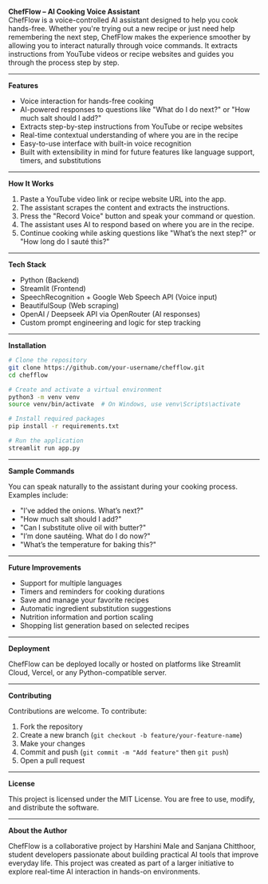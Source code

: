 **ChefFlow – AI Cooking Voice Assistant**  
ChefFlow is a voice-controlled AI assistant designed to help you cook hands-free. Whether you're trying out a new recipe or just need help remembering the next step, ChefFlow makes the experience smoother by allowing you to interact naturally through voice commands. It extracts instructions from YouTube videos or recipe websites and guides you through the process step by step.

---

**Features**

- Voice interaction for hands-free cooking  
- AI-powered responses to questions like "What do I do next?" or "How much salt should I add?"  
- Extracts step-by-step instructions from YouTube or recipe websites  
- Real-time contextual understanding of where you are in the recipe  
- Easy-to-use interface with built-in voice recognition  
- Built with extensibility in mind for future features like language support, timers, and substitutions  

---

**How It Works**

1. Paste a YouTube video link or recipe website URL into the app.  
2. The assistant scrapes the content and extracts the instructions.  
3. Press the "Record Voice" button and speak your command or question.  
4. The assistant uses AI to respond based on where you are in the recipe.  
5. Continue cooking while asking questions like "What’s the next step?" or "How long do I sauté this?"  

---

**Tech Stack**

- Python (Backend)  
- Streamlit (Frontend)  
- SpeechRecognition + Google Web Speech API (Voice input)  
- BeautifulSoup (Web scraping)  
- OpenAI / Deepseek API via OpenRouter (AI responses)  
- Custom prompt engineering and logic for step tracking  

---

**Installation**

```bash
# Clone the repository
git clone https://github.com/your-username/chefflow.git
cd chefflow

# Create and activate a virtual environment
python3 -m venv venv
source venv/bin/activate  # On Windows, use venv\Scripts\activate

# Install required packages
pip install -r requirements.txt

# Run the application
streamlit run app.py
```

---

**Sample Commands**

You can speak naturally to the assistant during your cooking process. Examples include:

- "I’ve added the onions. What’s next?"  
- "How much salt should I add?"  
- "Can I substitute olive oil with butter?"  
- "I’m done sautéing. What do I do now?"  
- "What’s the temperature for baking this?"  

---

**Future Improvements**

- Support for multiple languages  
- Timers and reminders for cooking durations  
- Save and manage your favorite recipes  
- Automatic ingredient substitution suggestions  
- Nutrition information and portion scaling  
- Shopping list generation based on selected recipes  

---

**Deployment**

ChefFlow can be deployed locally or hosted on platforms like Streamlit Cloud, Vercel, or any Python-compatible server.

---

**Contributing**

Contributions are welcome. To contribute:

1. Fork the repository  
2. Create a new branch (`git checkout -b feature/your-feature-name`)  
3. Make your changes  
4. Commit and push (`git commit -m "Add feature"` then `git push`)  
5. Open a pull request  

---

**License**

This project is licensed under the MIT License. You are free to use, modify, and distribute the software.

---

**About the Author**

ChefFlow is a collaborative project by Harshini Male and Sanjana Chitthoor, student developers passionate about building practical AI tools that improve everyday life. This project was created as part of a larger initiative to explore real-time AI interaction in hands-on environments.
